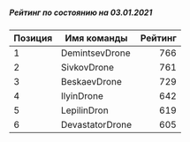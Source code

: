 ##### Рейтинг по состоянию на 03.01.2021

Позиция|Имя команды|Рейтинг
---|---|---:
1|DemintsevDrone|766
2|SivkovDrone|761
3|BeskaevDrone|729
4|IlyinDrone|642
5|LepilinDron|619
6|DevastatorDrone|605
